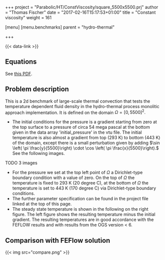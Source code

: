 +++
project = "Parabolic/HT/ConstViscosity/square_5500x5500.prj"
author = "Thomas Fischer"
date = "2017-02-16T15:17:53+01:00"
title = "Constant viscosity"
weight = 161

[menu]
  [menu.benchmarks]
    parent = "hydro-thermal"

+++

{{< data-link >}}

## Equations

See [this PDF](HT-Process.pdf).

## Problem description

This is a 2d benchmark of large-scale thermal convection that tests the temperature dependent fluid density in the hydro-thermal process monolitic approach implementation. It is defined on the domain $\Omega = [0,5500]^2.$

- The initial conditions for the pressure is a gradient starting from zero at the top surface to a pressure of circa 54 mega pascal at the bottom given in the data array 'initial_pressure' in the vtu file. The initial temperature is also almost a gradient from top (293 K) to bottom (443 K) of the domain, except there is a small perturbation given by adding $\sin \left( \pi \frac{y}{5500}\right) \cdot \cos \left( \pi \frac{x}{5500}\right).$ See the following images.

TODO 3 images

- For the pressure we set at the top left point of $\Omega$ a Dirichlet-type boundary condition with a value of zero. On the top of $\Omega$ the temperature is fixed to 293 K (20 degree C), at the bottom  of $\Omega$ the temperature is set to 443 K (170 degree C) via Dirichlet-type boundary conditions.
- The further parameter specification can be found in the project file linked at the top of this page.
- The steady state temperature is shown in the following on the right figure. The left figure shows the resulting temperature minus the initial gradient. The resulting temperatures are in good accordance with the FEFLOW results and with results from the OGS version < 6.

## Comparison with FEFlow solution

{{< img src="compare.png" >}}
